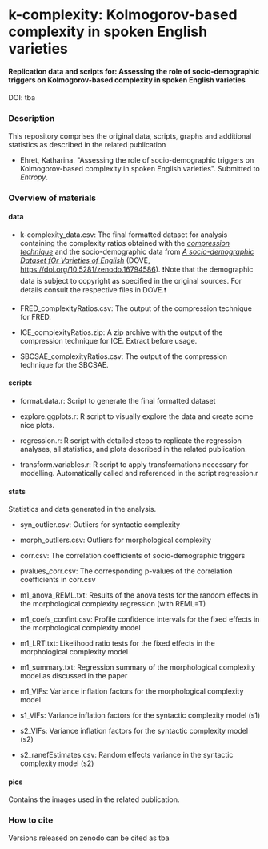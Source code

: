 # k-complexity: Kolmogorov-based complexity in spoken English varieties


#### Replication data and scripts for: Assessing the role of socio-demographic triggers on Kolmogorov-based complexity in spoken English varieties

DOI: tba

### Description

This repository comprises the original data, scripts, graphs and additional statistics as described in the related publication

* Ehret, Katharina. "Assessing the role of socio-demographic triggers on Kolmogorov-based complexity in spoken English varieties". Submitted to *Entropy*.


### Overview of materials


#### data

* k-complexity_data.csv: The final formatted dataset for analysis containing the complexity ratios obtained with the  [*compression technique*](https://github.com/katehret/measuring-language-complexity) and the socio-demographic data from [*A socio-demographic Dataset fOr Varieties of English*](LINK) (DOVE, https://doi.org/10.5281/zenodo.16794586). ❗Note that the demographic data is subject to copyright as specified in the original sources. For details consult the respective files in DOVE.❗

* FRED_complexityRatios.csv: The output of the compression technique for FRED.

* ICE_complexityRatios.zip: A zip archive with the output of the compression technique for ICE. Extract before usage.

* SBCSAE_complexityRatios.csv: The output of the compression technique for the SBCSAE.



#### scripts

* format.data.r: Script to generate the final formatted dataset

* explore.ggplots.r: R script to visually explore the data and create some nice plots.

* regression.r: R script with detailed steps to replicate the regression analyses, all statistics, and plots described in the related publication.

* transform.variables.r: R script to apply transformations necessary for modelling. Automatically called and referenced in the script regression.r
  
#### stats

Statistics and data generated in the analysis.

* syn_outlier.csv: Outliers for syntactic complexity

* morph_outliers.csv: Outliers for morphological complexity

* corr.csv: The correlation coefficients of socio-demographic triggers

* pvalues_corr.csv: The corresponding p-values of the correlation coefficients in corr.csv

* m1_anova_REML.txt: Results of the anova tests for the random effects in the morphological complexity regression (with REML=T)

* m1_coefs_confint.csv: Profile confidence intervals for the fixed effects in the morphological complexity model

* m1_LRT.txt: Likelihood ratio tests for the fixed effects in the morphological complexity model

* m1_summary.txt: Regression summary of the morphological complexity model as discussed in the paper

* m1_VIFs: Variance inflation factors for the morphological complexity model

* s1_VIFs: Variance inflation factors for the syntactic complexity model (s1)

* s2_VIFs: Variance inflation factors for the syntactic complexity model (s2)

* s2_ranefEstimates.csv: Random effects variance in the syntactic complexity model (s2)


#### pics

Contains the images used in the related publication.

 

### How to cite

Versions released on zenodo can be cited as tba

